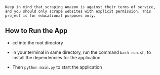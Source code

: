 ```
Keep in mind that scraping Amazon is against their terms of service, and you should only scrape websites with explicit permission. This project is for educational purposes only.

```

## How to Run the App

- cd into the root directory

- in your terminal in same directory, run the command `bash run.sh`, to install the dependencies for the application

- Then `python main.py` to start the application